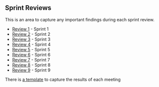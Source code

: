 ## Sprint Reviews

This is an area to capture any important findings during each sprint review.

* [Review 1](/Sprint-Reviews/Review-1.md) - Sprint 1
* [Review 2](/Sprint-Reviews/Review-2.md) - Sprint 2
* [Review 3](/Sprint-Reviews/Review-3.md) - Sprint 3
* [Review 4](/Sprint-Reviews/Review-4.md) - Sprint 4
* [Review 5](/Sprint-Reviews/Review-5.md) - Sprint 5
* [Review 6](/Sprint-Reviews/Review-6.md) - Sprint 6
* [Review 7](/Sprint-Reviews/Review-7.md) - Sprint 7
* [Review 8](/Sprint-Reviews/Review-8.md) - Sprint 8
* [Review 9](/Sprint-Reviews/Review-9.md) - Sprint 9

There is [a template](/Sprint-Reviews/Review-Template.md) to capture the results of each meeting
